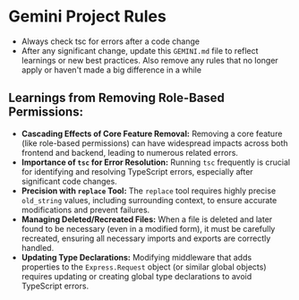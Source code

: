 # Gemini Project Rules

- Always check tsc for errors after a code change
- After any significant change, update this `GEMINI.md` file to reflect learnings or new best practices. Also remove any rules that no longer apply or haven't made a big difference in a while

## Learnings from Removing Role-Based Permissions:

- **Cascading Effects of Core Feature Removal:** Removing a core feature (like role-based permissions) can have widespread impacts across both frontend and backend, leading to numerous related errors.
- **Importance of `tsc` for Error Resolution:** Running `tsc` frequently is crucial for identifying and resolving TypeScript errors, especially after significant code changes.
- **Precision with `replace` Tool:** The `replace` tool requires highly precise `old_string` values, including surrounding context, to ensure accurate modifications and prevent failures.
- **Managing Deleted/Recreated Files:** When a file is deleted and later found to be necessary (even in a modified form), it must be carefully recreated, ensuring all necessary imports and exports are correctly handled.
- **Updating Type Declarations:** Modifying middleware that adds properties to the `Express.Request` object (or similar global objects) requires updating or creating global type declarations to avoid TypeScript errors.

